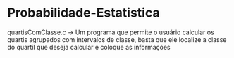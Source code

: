 # Probabilidade-Estatistica

quartisComClasse.c -> Um programa que permite o usuário calcular os quartis agrupados com intervalos de classe, basta que ele localize a classe do quartil que deseja calcular e coloque as informações
